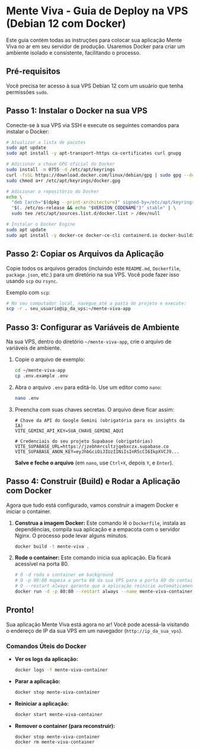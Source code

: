# Mente Viva - Guia de Deploy na VPS (Debian 12 com Docker)

Este guia contém todas as instruções para colocar sua aplicação Mente Viva no ar em seu servidor de produção. Usaremos Docker para criar um ambiente isolado e consistente, facilitando o processo.

## Pré-requisitos

Você precisa ter acesso à sua VPS Debian 12 com um usuário que tenha permissões `sudo`.

## Passo 1: Instalar o Docker na sua VPS

Conecte-se à sua VPS via SSH e execute os seguintes comandos para instalar o Docker:

```bash
# Atualizar a lista de pacotes
sudo apt update
sudo apt install -y apt-transport-https ca-certificates curl gnupg

# Adicionar a chave GPG oficial do Docker
sudo install -m 0755 -d /etc/apt/keyrings
curl -fsSL https://download.docker.com/linux/debian/gpg | sudo gpg --dearmor -o /etc/apt/keyrings/docker.gpg
sudo chmod a+r /etc/apt/keyrings/docker.gpg

# Adicionar o repositório do Docker
echo \
  "deb [arch="$(dpkg --print-architecture)" signed-by=/etc/apt/keyrings/docker.gpg] https://download.docker.com/linux/debian \
  "$(. /etc/os-release && echo "$VERSION_CODENAME")" stable" | \
  sudo tee /etc/apt/sources.list.d/docker.list > /dev/null

# Instalar o Docker Engine
sudo apt update
sudo apt install -y docker-ce docker-ce-cli containerd.io docker-buildx-plugin docker-compose-plugin
```

## Passo 2: Copiar os Arquivos da Aplicação

Copie todos os arquivos gerados (incluindo este `README.md`, `Dockerfile`, `package.json`, etc.) para um diretório na sua VPS. Você pode fazer isso usando `scp` ou `rsync`.

Exemplo com `scp`:
```bash
# No seu computador local, navegue até a pasta do projeto e execute:
scp -r . seu_usuario@ip_da_vps:~/mente-viva-app
```

## Passo 3: Configurar as Variáveis de Ambiente

Na sua VPS, dentro do diretório `~/mente-viva-app`, crie o arquivo de variáveis de ambiente.

1.  Copie o arquivo de exemplo:
    ```bash
    cd ~/mente-viva-app
    cp .env.example .env
    ```

2.  Abra o arquivo `.env` para editá-lo. Use um editor como `nano`:
    ```bash
    nano .env
    ```

3.  Preencha com suas chaves secretas. O arquivo deve ficar assim:

    ```env
    # Chave da API do Google Gemini (obrigatória para os insights da IA)
    VITE_GEMINI_API_KEY=SUA_CHAVE_GEMINI_AQUI

    # Credenciais do seu projeto Supabase (obrigatórias)
    VITE_SUPABASE_URL=https://jzebhmrcsltzjqebxczx.supabase.co
    VITE_SUPABASE_ANON_KEY=eyJhbGciOiJIUzI1NiIsInR5cCI6IkpXVCJ9...
    ```
    **Salve e feche o arquivo** (em `nano`, use `Ctrl+X`, depois `Y`, e `Enter`).


## Passo 4: Construir (Build) e Rodar a Aplicação com Docker

Agora que tudo está configurado, vamos construir a imagem Docker e iniciar o container.

1.  **Construa a imagem Docker:**
    Este comando lê o `Dockerfile`, instala as dependências, compila sua aplicação e a empacota com o servidor Nginx. O processo pode levar alguns minutos.
    ```bash
    docker build -t mente-viva .
    ```

2.  **Rode o container:**
    Este comando inicia sua aplicação. Ela ficará acessível na porta 80.
    ```bash
    # O -d roda o container em background
    # O -p 80:80 mapeia a porta 80 da sua VPS para a porta 80 do container
    # O --restart always garante que a aplicação reinicie automaticamente se o servidor for reiniciado
    docker run -d -p 80:80 --restart always --name mente-viva-container mente-viva
    ```

## Pronto!

Sua aplicação Mente Viva está agora no ar! Você pode acessá-la visitando o endereço de IP da sua VPS em um navegador (`http://ip_da_sua_vps`).

### Comandos Úteis do Docker

-   **Ver os logs da aplicação:**
    ```bash
    docker logs -f mente-viva-container
    ```

-   **Parar a aplicação:**
    ```bash
    docker stop mente-viva-container
    ```

-   **Reiniciar a aplicação:**
    ```bash
    docker start mente-viva-container
    ```

-   **Remover o container (para reconstruir):**
    ```bash
    docker stop mente-viva-container
    docker rm mente-viva-container
    ```
